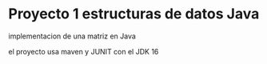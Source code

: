 # Proyecto 1 estructuras de datos Java

implementacion de una matriz en Java

el proyecto usa maven y JUNIT con el JDK 16